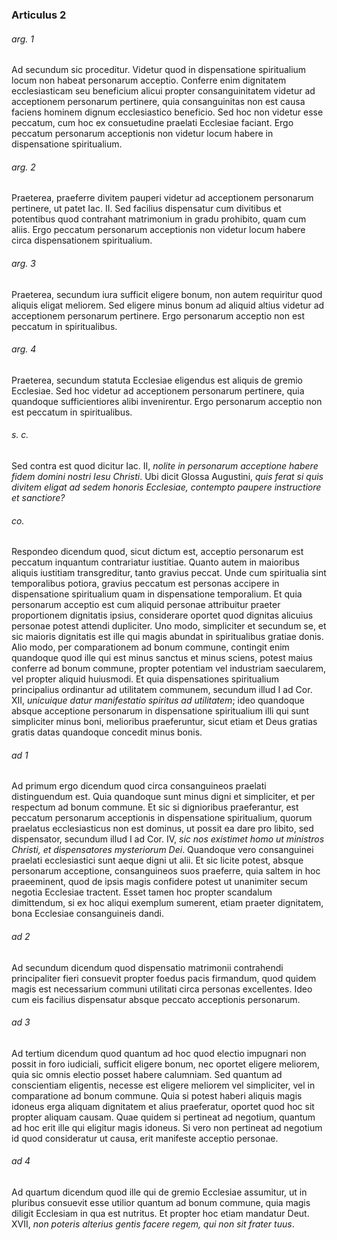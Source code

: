 ### Articulus 2

###### arg. 1
Ad secundum sic proceditur. Videtur quod in dispensatione spiritualium locum non habeat personarum acceptio. Conferre enim dignitatem ecclesiasticam seu beneficium alicui propter consanguinitatem videtur ad acceptionem personarum pertinere, quia consanguinitas non est causa faciens hominem dignum ecclesiastico beneficio. Sed hoc non videtur esse peccatum, cum hoc ex consuetudine praelati Ecclesiae faciant. Ergo peccatum personarum acceptionis non videtur locum habere in dispensatione spiritualium.

###### arg. 2
Praeterea, praeferre divitem pauperi videtur ad acceptionem personarum pertinere, ut patet Iac. II. Sed facilius dispensatur cum divitibus et potentibus quod contrahant matrimonium in gradu prohibito, quam cum aliis. Ergo peccatum personarum acceptionis non videtur locum habere circa dispensationem spiritualium.

###### arg. 3
Praeterea, secundum iura sufficit eligere bonum, non autem requiritur quod aliquis eligat meliorem. Sed eligere minus bonum ad aliquid altius videtur ad acceptionem personarum pertinere. Ergo personarum acceptio non est peccatum in spiritualibus.

###### arg. 4
Praeterea, secundum statuta Ecclesiae eligendus est aliquis de gremio Ecclesiae. Sed hoc videtur ad acceptionem personarum pertinere, quia quandoque sufficientiores alibi invenirentur. Ergo personarum acceptio non est peccatum in spiritualibus.

###### s. c.
Sed contra est quod dicitur Iac. II, *nolite in personarum acceptione habere fidem domini nostri Iesu Christi*. Ubi dicit Glossa Augustini, *quis ferat si quis divitem eligat ad sedem honoris Ecclesiae, contempto paupere instructiore et sanctiore?*

###### co.
Respondeo dicendum quod, sicut dictum est, acceptio personarum est peccatum inquantum contrariatur iustitiae. Quanto autem in maioribus aliquis iustitiam transgreditur, tanto gravius peccat. Unde cum spiritualia sint temporalibus potiora, gravius peccatum est personas accipere in dispensatione spiritualium quam in dispensatione temporalium. Et quia personarum acceptio est cum aliquid personae attribuitur praeter proportionem dignitatis ipsius, considerare oportet quod dignitas alicuius personae potest attendi dupliciter. Uno modo, simpliciter et secundum se, et sic maioris dignitatis est ille qui magis abundat in spiritualibus gratiae donis. Alio modo, per comparationem ad bonum commune, contingit enim quandoque quod ille qui est minus sanctus et minus sciens, potest maius conferre ad bonum commune, propter potentiam vel industriam saecularem, vel propter aliquid huiusmodi. Et quia dispensationes spiritualium principalius ordinantur ad utilitatem communem, secundum illud I ad Cor. XII, *unicuique datur manifestatio spiritus ad utilitatem*; ideo quandoque absque acceptione personarum in dispensatione spiritualium illi qui sunt simpliciter minus boni, melioribus praeferuntur, sicut etiam et Deus gratias gratis datas quandoque concedit minus bonis.

###### ad 1
Ad primum ergo dicendum quod circa consanguineos praelati distinguendum est. Quia quandoque sunt minus digni et simpliciter, et per respectum ad bonum commune. Et sic si dignioribus praeferantur, est peccatum personarum acceptionis in dispensatione spiritualium, quorum praelatus ecclesiasticus non est dominus, ut possit ea dare pro libito, sed dispensator, secundum illud I ad Cor. IV, *sic nos existimet homo ut ministros Christi, et dispensatores mysteriorum Dei*. Quandoque vero consanguinei praelati ecclesiastici sunt aeque digni ut alii. Et sic licite potest, absque personarum acceptione, consanguineos suos praeferre, quia saltem in hoc praeeminent, quod de ipsis magis confidere potest ut unanimiter secum negotia Ecclesiae tractent. Esset tamen hoc propter scandalum dimittendum, si ex hoc aliqui exemplum sumerent, etiam praeter dignitatem, bona Ecclesiae consanguineis dandi.

###### ad 2
Ad secundum dicendum quod dispensatio matrimonii contrahendi principaliter fieri consuevit propter foedus pacis firmandum, quod quidem magis est necessarium communi utilitati circa personas excellentes. Ideo cum eis facilius dispensatur absque peccato acceptionis personarum.

###### ad 3
Ad tertium dicendum quod quantum ad hoc quod electio impugnari non possit in foro iudiciali, sufficit eligere bonum, nec oportet eligere meliorem, quia sic omnis electio posset habere calumniam. Sed quantum ad conscientiam eligentis, necesse est eligere meliorem vel simpliciter, vel in comparatione ad bonum commune. Quia si potest haberi aliquis magis idoneus erga aliquam dignitatem et alius praeferatur, oportet quod hoc sit propter aliquam causam. Quae quidem si pertineat ad negotium, quantum ad hoc erit ille qui eligitur magis idoneus. Si vero non pertineat ad negotium id quod consideratur ut causa, erit manifeste acceptio personae.

###### ad 4
Ad quartum dicendum quod ille qui de gremio Ecclesiae assumitur, ut in pluribus consuevit esse utilior quantum ad bonum commune, quia magis diligit Ecclesiam in qua est nutritus. Et propter hoc etiam mandatur Deut. XVII, *non poteris alterius gentis facere regem, qui non sit frater tuus*.

